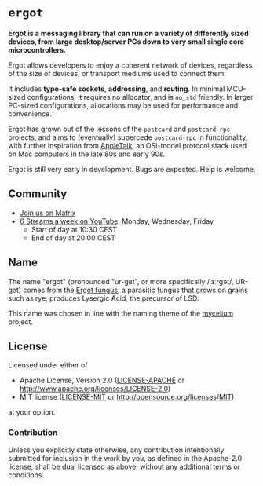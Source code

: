 # `ergot`

**Ergot is a messaging library that can run on a variety of differently sized devices, from large desktop/server PCs down to very small single core microcontrollers.**

Ergot allows developers to enjoy a coherent network of devices, regardless of the size of devices, or transport mediums used to connect them.

It includes **type-safe sockets**, **addressing**, and **routing**. In minimal MCU-sized configurations, it requires no allocator, and is `no_std` friendly. In larger PC-sized configurations, allocations may be used for performance and convenience.

Ergot has grown out of the lessons of the `postcard` and `postcard-rpc` projects, and aims to (eventually) supercede `postcard-rpc` in functionality, with further inspiration from [AppleTalk](https://en.wikipedia.org/wiki/AppleTalk), an OSI-model protocol stack used on Mac computers in the late 80s and early 90s.

Ergot is still very early in development. Bugs are expected. Help is welcome.

## Community

- [Join us on Matrix](https://matrix.to/#/#mnemos-dev:beeper.com)
- [6 Streams a week on YouTube](https://www.youtube.com/@JamesOfficeHours/streams),
  Monday, Wednesday, Friday
  - Start of day at 10:30 CEST
  - End of day at 20:00 CEST

## Name

The name "ergot" (pronounced "ur-get",  or more specifically /ˈɜːrɡət/, UR-gət) comes from the [Ergot fungus](https://en.wikipedia.org/wiki/Ergot), a parasitic fungus that grows on grains such as rye, produces Lysergic Acid, the precursor of LSD.

This name was chosen in line with the naming theme of the [mycelium](https://github.com/hawkw/mycelium/) project.

## License

Licensed under either of

- Apache License, Version 2.0 ([LICENSE-APACHE](LICENSE-APACHE) or
  <http://www.apache.org/licenses/LICENSE-2.0>)
- MIT license ([LICENSE-MIT](LICENSE-MIT) or <http://opensource.org/licenses/MIT>)

at your option.

### Contribution

Unless you explicitly state otherwise, any contribution intentionally submitted
for inclusion in the work by you, as defined in the Apache-2.0 license, shall be
dual licensed as above, without any additional terms or conditions.
